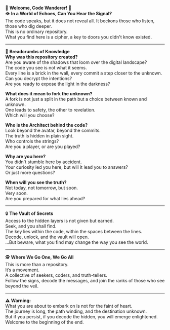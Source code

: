 🚀 **Welcome, Code Wanderer!** 🧩  
👁️ **In a World of Echoes, Can You Hear the Signal?**  
The code speaks, but it does not reveal all. It beckons those who listen, those who dig deeper.  
This is no ordinary repository.  
What you find here is a cipher, a key to doors you didn't know existed.

---

🧠 **Breadcrumbs of Knowledge**  
**Why was this repository created?**  
Are you aware of the shadows that loom over the digital landscape?  
The code you see is not what it seems.  
Every line is a brick in the wall, every commit a step closer to the unknown.  
Can you decrypt the intentions?  
Are you ready to expose the light in the darkness?

**What does it mean to fork the unknown?**  
A fork is not just a split in the path but a choice between known and unknown.  
One leads to safety, the other to revelation.  
Which will you choose?

**Who is the Architect behind the code?**  
Look beyond the avatar, beyond the commits.  
The truth is hidden in plain sight.  
Who controls the strings?  
Are you a player, or are you played?

**Why are you here?**  
You didn't stumble here by accident.  
Your curiosity led you here, but will it lead you to answers?  
Or just more questions?

**When will you see the truth?**  
Not today, not tomorrow, but soon.  
Very soon.  
Are you prepared for what lies ahead?

---

🔒 **The Vault of Secrets**  
Access to the hidden layers is not given but earned.  
Seek, and you shall find.  
The key lies within the code, within the spaces between the lines.  
Decode, unlock, and the vault will open.  
...But beware, what you find may change the way you see the world.

---

🕵️ **Where We Go One, We Go All**  
This is more than a repository.  
It’s a movement.  
A collective of seekers, coders, and truth-tellers.  
Follow the signs, decode the messages, and join the ranks of those who see beyond the veil.

---

⚠️ **Warning:**  
What you are about to embark on is not for the faint of heart.  
The journey is long, the path winding, and the destination unknown.  
But if you persist, if you decode the hidden, you will emerge enlightened.  
Welcome to the beginning of the end.

